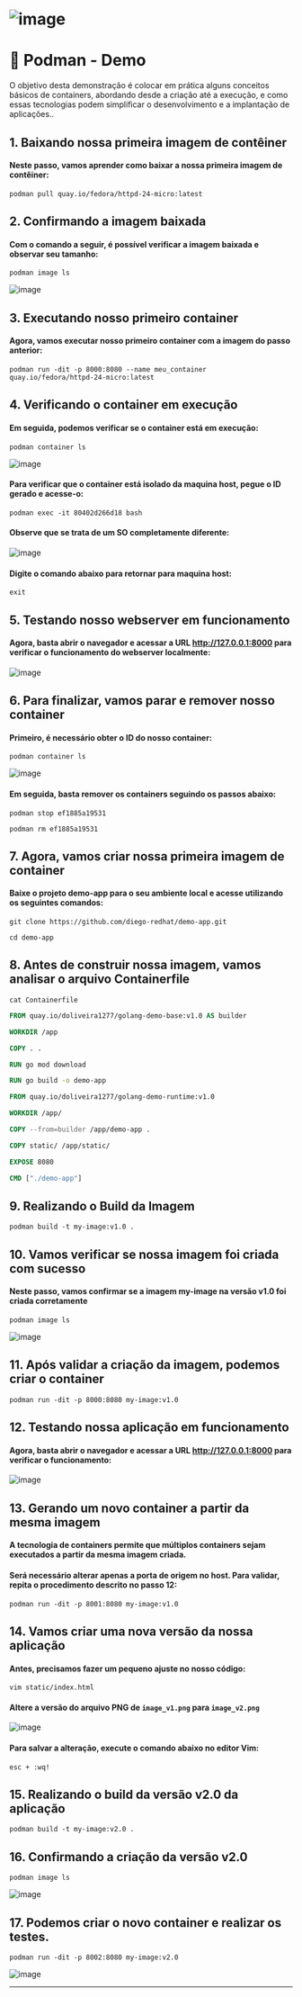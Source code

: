 # ![image](https://github.com/user-attachments/assets/6e497687-0862-4b6f-92e1-a442097c97a8)

# 📌 Podman - Demo

O objetivo desta demonstração é colocar em prática alguns conceitos básicos de containers, abordando desde a criação até a execução, e como essas tecnologias podem simplificar o desenvolvimento e a implantação de aplicações..

## 1. Baixando nossa primeira imagem de contêiner

#### Neste passo, vamos aprender como baixar a nossa primeira imagem de contêiner:

```podman pull quay.io/fedora/httpd-24-micro:latest```

## 2. Confirmando a imagem baixada

#### Com o comando a seguir, é possível verificar a imagem baixada e observar seu tamanho:

```podman image ls```

![image](https://github.com/user-attachments/assets/5b7e8a32-c4b1-4f71-b5b5-8d332bb4970f)

## 3. Executando nosso primeiro container

#### Agora, vamos executar nosso primeiro container com a imagem do passo anterior:

`podman run -dit -p 8000:8080 --name meu_container quay.io/fedora/httpd-24-micro:latest`

## 4. Verificando o container em execução

#### Em seguida, podemos verificar se o container está em execução:

``podman container ls``

![image](https://github.com/user-attachments/assets/20965d7b-f6d0-469f-8289-106c67567b85)

#### Para verificar que o container está isolado da maquina host, pegue o ID gerado e acesse-o:

`podman exec -it 80402d266d18 bash`

#### Observe que se trata de um SO completamente diferente:

![image](https://github.com/user-attachments/assets/8ca1bc3f-3248-4906-a012-1cc9ee9cea3b)

#### Digite o comando abaixo para retornar para maquina host:

`exit`

## 5. Testando nosso webserver em funcionamento

#### Agora, basta abrir o navegador e acessar a URL http://127.0.0.1:8000 para verificar o funcionamento do webserver localmente:

![image](https://github.com/user-attachments/assets/c92a596f-e3ba-47f1-888d-564bed88c3f4)

## 6. Para finalizar, vamos parar e remover nosso container 

#### Primeiro, é necessário obter o ID do nosso container:

`podman container ls`

![image](https://github.com/user-attachments/assets/faa2d04e-9a62-4316-bf21-a5f2b41cd9d8)

#### Em seguida, basta remover os containers seguindo os passos abaixo:

`podman stop ef1885a19531`

`podman rm ef1885a19531`

## 7. Agora, vamos criar nossa primeira imagem de container

#### Baixe o projeto demo-app para o seu ambiente local e acesse utilizando os seguintes comandos:

`git clone https://github.com/diego-redhat/demo-app.git`

`cd demo-app`

## 8. Antes de construir nossa imagem, vamos analisar o arquivo Containerfile

`cat Containerfile`

```dockerfile
FROM quay.io/doliveira1277/golang-demo-base:v1.0 AS builder

WORKDIR /app

COPY . .

RUN go mod download

RUN go build -o demo-app

FROM quay.io/doliveira1277/golang-demo-runtime:v1.0

WORKDIR /app/

COPY --from=builder /app/demo-app .

COPY static/ /app/static/

EXPOSE 8080

CMD ["./demo-app"]
```

## 9. Realizando o Build da Imagem

`podman build -t my-image:v1.0 .`

## 10. Vamos verificar se nossa imagem foi criada com sucesso

#### Neste passo, vamos confirmar se a imagem my-image na versão v1.0 foi criada corretamente

`podman image ls`

![image](https://github.com/user-attachments/assets/d13b9788-e07f-475c-a867-72664ef7b1ba)

## 11. Após validar a criação da imagem, podemos criar o container

`podman run -dit -p 8000:8080 my-image:v1.0`

## 12. Testando nossa aplicação em funcionamento

#### Agora, basta abrir o navegador e acessar a URL http://127.0.0.1:8000 para verificar o funcionamento:

![image](https://github.com/user-attachments/assets/e097a736-cb39-4331-a4ef-379397608b4a)

## 13. Gerando um novo container a partir da mesma imagem

#### A tecnologia de containers permite que múltiplos containers sejam executados a partir da mesma imagem criada.

#### Será necessário alterar apenas a porta de origem no host. Para validar, repita o procedimento descrito no passo 12:

`podman run -dit -p 8001:8080 my-image:v1.0`

## 14. Vamos criar uma nova versão da nossa aplicação

#### Antes, precisamos fazer um pequeno ajuste no nosso código:

`vim static/index.html`

#### Altere a versão do arquivo PNG de `image_v1.png` para `image_v2.png`

![image](https://github.com/user-attachments/assets/08631632-6a76-484b-bfc8-a9c48f1314c6)

#### Para salvar a alteração, execute o comando abaixo no editor Vim:

`esc + :wq!`

## 15. Realizando o build da versão v2.0 da aplicação

`podman build -t my-image:v2.0 .`

## 16. Confirmando a criação da versão v2.0

`podman image ls`

![image](https://github.com/user-attachments/assets/7a2af6e9-8e8b-4f67-a4ef-1431646847a1)

## 17.  Podemos criar o novo container e realizar os testes.

`podman run -dit -p 8002:8080 my-image:v2.0`

![image](https://github.com/user-attachments/assets/c71a2bbe-ce49-4553-9978-320c1b808eab)

---
&nbsp;

